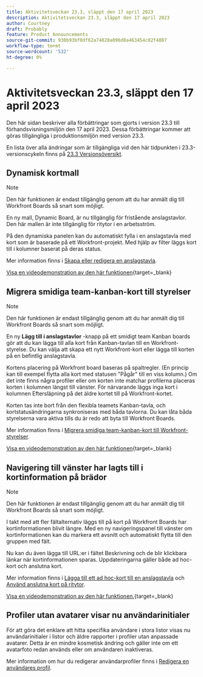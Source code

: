 ```yaml
---
title: Aktivitetsveckan 23.3, släppt den 17 april 2023
description: Aktivitetsveckan 23.3, släppt den 17 april 2023
author: Courtney
draft: Probably
feature: Product Announcements
source-git-commit: 930b93bf0df62a74028a096d8a463454c02f4887
workflow-type: tm+mt
source-wordcount: '532'
ht-degree: 0%

---
```


# Aktivitetsveckan 23.3, släppt den 17 april 2023

Den här sidan beskriver alla förbättringar som gjorts i version 23.3 till förhandsvisningsmiljön den 17 april 2023. Dessa förbättringar kommer att göras tillgängliga i produktionsmiljön med version 23.3.

En lista över alla ändringar som är tillgängliga vid den här tidpunkten i 23.3-versionscykeln finns på [23.3 Versionsöversikt](/help/quicksilver/product-announcements/product-releases/23.3-release-activity/23-3-release-overview.md).

## Dynamisk kortmall

>[!NOTE]
>
>Den här funktionen är endast tillgänglig genom att du har anmält dig till Workfront Boards så snart som möjligt.

En ny mall, Dynamic Board, är nu tillgänglig för fristående anslagstavlor. Den här mallen är inte tillgänglig för ritytor i en arbetsström.

På den dynamiska panelen kan du automatiskt fylla i en anslagstavla med kort som är baserade på ett Workfront-projekt. Med hjälp av filter läggs kort till i kolumner baserat på deras status.

Mer information finns i [Skapa eller redigera en anslagstavla](/help/quicksilver/agile/get-started-with-boards/create-edit-board.md).

[Visa en videodemonstration av den här funktionen](https://video.tv.adobe.com/v/3418600/){target=_blank}

## Migrera smidiga team-kanban-kort till styrelser

>[!NOTE]
>
>Den här funktionen är endast tillgänglig genom att du har anmält dig till Workfront Boards så snart som möjligt.

En ny **Lägg till i anslagstavlor** -knapp på ett smidigt team Kanban boards gör att du kan lägga till alla kort från Kanban-tavlan till en Workfront-styrelse. Du kan välja att skapa ett nytt Workfront-kort eller lägga till korten på en befintlig anslagstavla.

Kortens placering på Workfront board baseras på spaltregler. (En princip kan till exempel flytta alla kort med statusen &quot;Pågår&quot; till en viss kolumn.) Om det inte finns några profiler eller om korten inte matchar profilerna placeras korten i kolumnen längst till vänster. För närvarande läggs inga kort i kolumnen Eftersläpning på det äldre kortet till på Workfront-kortet.

Korten tas inte bort från den flexibla teamets Kanban-tavla, och kortstatusändringarna synkroniseras med båda tavlorna. Du kan låta båda styrelserna vara aktiva tills du är redo att byta till Workfront Boards.

Mer information finns i [Migrera smidiga team-kanban-kort till Workfront-styrelser](/help/quicksilver/agile/use-boards-agile-planning-tools/migrate-kanban-cards-to-boards.md).

[Visa en videodemonstration av den här funktionen](https://video.tv.adobe.com/v/3418599/){target=_blank}

## Navigering till vänster har lagts till i kortinformation på brädor

>[!NOTE]
>
>Den här funktionen är endast tillgänglig genom att du har anmält dig till Workfront Boards så snart som möjligt.

I takt med att fler fältalternativ läggs till på kort på Workfront Boards har kortinformationen blivit längre. Med en ny navigeringspanel till vänster om kortinformationen kan du markera ett avsnitt och automatiskt flytta till den gruppen med fält.

Nu kan du även lägga till URL:er i fältet Beskrivning och de blir klickbara länkar när kortinformationen sparas. Uppdateringarna gäller både ad hoc-kort och anslutna kort.

Mer information finns i [Lägga till ett ad hoc-kort till en anslagstavla](/help/quicksilver/agile/get-started-with-boards/add-card-to-board.md) och [Använd anslutna kort på ritytor](/help/quicksilver/agile/get-started-with-boards/connected-cards.md).

[Visa en videodemonstration av den här funktionen.](https://video.tv.adobe.com/v/3418598/){target=_blank}

## Profiler utan avatarer visar nu användarinitialer

För att göra det enklare att hitta specifika användare i stora listor visas nu användarinitialer i listor och äldre rapporter i profiler utan anpassade avatarer. Detta är en mindre kosmetisk ändring och gäller inte om ett avatarfoto redan används eller om användaren inaktiveras.

Mer information om hur du redigerar användarprofiler finns i [Redigera en användares profil](https://experienceleague.adobe.com/docs/workfront/using/administration-and-setup/add-users/create-manage-users/edit-a-users-profile.html?lang=en).



<!-- HTML you might need

Video link

[View a video demonstration of this feature](ADD URL){target=_blank}

Off-cycle note for weekly pages

>[!NOTE]
>
>Preview release: February 9, 2023; Planned Production release: February 23, 2023



-->
